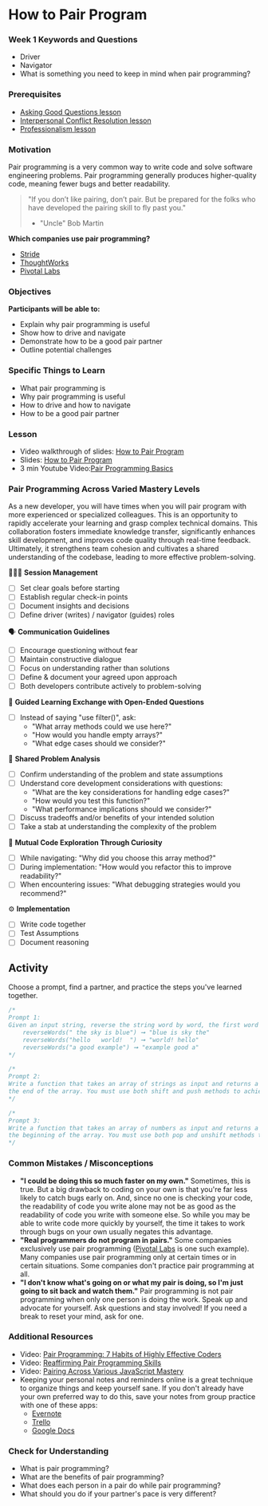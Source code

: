 # How to Pair Program

### Week 1 Keywords and Questions

- Driver
- Navigator
- What is something you need to keep in mind when pair programming?

### Prerequisites

- [Asking Good Questions lesson](/asking-good-questions/asking-good-questions.md)
- [Interpersonal Conflict Resolution lesson](/career/conflict-resolution.md)
- [Professionalism lesson](/onboarding/professionalism.md)

### Motivation

Pair programming is a very common way to write code and solve software engineering problems. Pair programming generally produces higher-quality code, meaning fewer bugs and better readability.

> "If you don’t like pairing, don’t pair. But be prepared for the folks who have developed the pairing skill to fly past you."
>
> - "Uncle" Bob Martin

**Which companies use pair programming?**

- [Stride](https://www.stridenyc.com/)
- [ThoughtWorks](https://www.thoughtworks.com/)
- [Pivotal Labs](https://pivotal.io/labs)

### Objectives

**Participants will be able to:**

- Explain why pair programming is useful
- Show how to drive and navigate
- Demonstrate how to be a good pair partner
- Outline potential challenges

### Specific Things to Learn

- What pair programming is
- Why pair programming is useful
- How to drive and how to navigate
- How to be a good pair partner

### Lesson

- Video walkthrough of slides: [How to Pair Program](https://drive.google.com/open?id=1ap4xvEYV979xQU2L0yDxLurIBkCtB0e8)
- Slides: [How to Pair Program](https://docs.google.com/presentation/d/1fLW0g9SIYu8_tUnTVuph5WH5FX6_eAKf0vcpIWusuro/edit#slide=id.p)
- 3 min Youtube Video:[Pair Programming Basics](https://www.youtube.com/watch?v=ET3Q6zNK3Io)

### Pair Programming Across Varied Mastery Levels

As a new developer, you will have times when you will pair program with more experienced or specialized colleagues. This is an opportunity to rapidly accelerate your learning and grasp complex technical domains. This collaboration fosters immediate knowledge transfer, significantly enhances skill development, and improves code quality through real-time feedback. Ultimately, it strengthens team cohesion and cultivates a shared understanding of the codebase, leading to more effective problem-solving.

👩🏽‍💻 **Session Management**

- [ ] Set clear goals before starting
- [ ] Establish regular check-in points
- [ ] Document insights and decisions
- [ ] Define driver (writes) / navigator (guides) roles

🗣️ **Communication Guidelines**

- [ ] Encourage questioning without fear
- [ ] Maintain constructive dialogue
- [ ] Focus on understanding rather than solutions
- [ ] Define & document your agreed upon approach
- [ ] Both developers contribute actively to problem-solving

🍏 **Guided Learning Exchange with Open-Ended Questions**

- [ ] Instead of saying "use filter()", ask:
  - "What array methods could we use here?"
  - "How would you handle empty arrays?"
  - "What edge cases should we consider?"

🧠 **Shared Problem Analysis**

- [ ] Confirm understanding of the problem and state assumptions
- [ ] Understand core development considerations with questions:
  - "What are the key considerations for handling edge cases?"
  - "How would you test this function?"
  - "What performance implications should we consider?"
- [ ] Discuss tradeoffs and/or benefits of your intended solution
- [ ] Take a stab at understanding the complexity of the problem

🤔 **Mutual Code Exploration Through Curiosity**

- [ ] While navigating: "Why did you choose this array method?"
- [ ] During implementation: "How would you refactor this to improve readability?"
- [ ] When encountering issues: "What debugging strategies would you recommend?"

⚙️ **Implementation**

- [ ] Write code together
- [ ] Test Assumptions
- [ ] Document reasoning

## Activity

Choose a prompt, find a partner, and practice the steps you've learned together.

```javascript
/*
Prompt 1:
Given an input string, reverse the string word by word, the first word will be the last, and so on.
    reverseWords(" the sky is blue") ➞ "blue is sky the"
    reverseWords("hello   world!  ") ➞ "world! hello"
    reverseWords("a good example") ➞ "example good a"
*/

/*
Prompt 2: 
Write a function that takes an array of strings as input and returns a new array where the first element is moved to
the end of the array. You must use both shift and push methods to achieve this.
*/

/*
Prompt 3: 
Write a function that takes an array of numbers as input and returns a new array where the last element is moved to
the beginning of the array. You must use both pop and unshift methods to achieve this.
*/
```

### Common Mistakes / Misconceptions

- **"I could be doing this so much faster on my own."** Sometimes, this is true. But a big drawback to coding on your own is that you're far less likely to catch bugs early on. And, since no one is checking your code, the readability of code you write alone may not be as good as the readability of code you write with someone else. So while you may be able to write code more quickly by yourself, the time it takes to work through bugs on your own usually negates this advantage.
- **"Real programmers do not program in pairs."** Some companies exclusively use pair programming ([Pivotal Labs](https://pivotal.io/labs) is one such example). Many companies use pair programming only at certain times or in certain situations. Some companies don't practice pair programming at all.
- **"I don't know what's going on or what my pair is doing, so I'm just going to sit back and watch them."** Pair programming is not pair programming when only one person is doing the work. Speak up and advocate for yourself. Ask questions and stay involved! If you need a break to reset your mind, ask for one.

### Additional Resources

- Video: [Pair Programming: 7 Habits of Highly Effective Coders](https://www.youtube.com/watch?v=5ySLQ5_cQ34)
- Video: [Reaffirming Pair Programming Skills](https://www.dropbox.com/scl/fi/eitjvfd7o4rozcvyswgn1/Wk5-Tuesday-CodeChallenge-ReinforcingPairProgramming.mp4?rlkey=f54vfgguas9pumhz4m15tuj7e&st=b5xeku4b&dl=0)
- Video: [Pairing Across Various JavaScript Mastery](https://www.dropbox.com/scl/fi/s2ohzrd9d22dgboi06cg3/Wk4-Thursday-Pairing-Across-Varied-JavaScript-Mastery.mov?rlkey=5y53ovohkirza5z5cbxlmuqta&st=t2iulh9v&dl=0)
- Keeping your personal notes and reminders online is a great technique to organize things and keep yourself sane. If you don't already have your own preferred way to do this, save your notes from group practice with one of these apps:
  - [Evernote](http://evernote.com)
  - [Trello](https://trello.com/)
  - [Google Docs](https://docs.google.com/)

### Check for Understanding

- What is pair programming?
- What are the benefits of pair programming?
- What does each person in a pair do while pair programming?
- What should you do if your partner's pace is very different?
